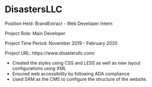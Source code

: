 # DisastersLLC
<p>Position Held: BrandExtract - Web Developer Intern</p>
<p>Project Role: Main Developer
<p>Project Time Period: November 2019 - February 2020</p>
<p>Project URL: https://www.disastersllc.com/</p>

<ul>
  <li>Created the styles using CSS and LESS as well as new layout configurations using XML</li>
  <li>Ensured web accessibility by following ADA compliance</li>
  <li>Used SAM as the CMS to configure the structure of the website.</li>
</ul>
